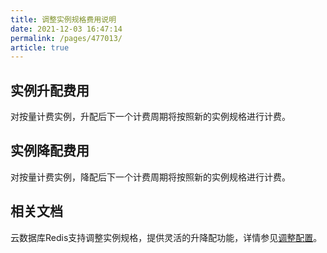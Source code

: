 ```yaml
---
title: 调整实例规格费用说明
date: 2021-12-03 16:47:14
permalink: /pages/477013/
article: true
---
```


## 实例升配费用

对按量计费实例，升配后下一个计费周期将按照新的实例规格进行计费。

## 实例降配费用

对按量计费实例，降配后下一个计费周期将按照新的实例规格进行计费。

## 相关文档

云数据库Redis支持调整实例规格，提供灵活的升降配功能，详情参见[调整配置](./../04.操作指南/01.管理实例/00.变更配置.md)。

